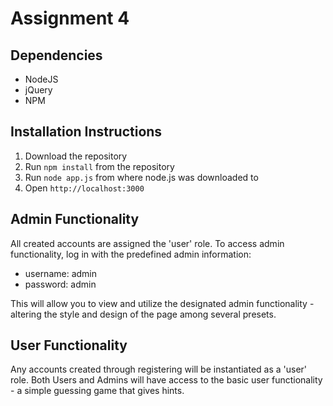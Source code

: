 # Assignment 4

## Dependencies
- NodeJS
- jQuery
- NPM


## Installation Instructions
1. Download the repository
2. Run `npm install` from the repository
3. Run `node app.js` from where node.js was downloaded to
4. Open `http://localhost:3000`

## Admin Functionality
All created accounts are assigned the 'user' role.  To access admin functionality, log in with the predefined admin information:
- username: admin
- password: admin

This will allow you to view and utilize the designated admin functionality - altering the style and design of the page among several presets.

## User Functionality
Any accounts created through registering will be instantiated as a 'user' role.  Both Users and Admins will have access to the basic user functionality - a simple guessing game that gives hints.
